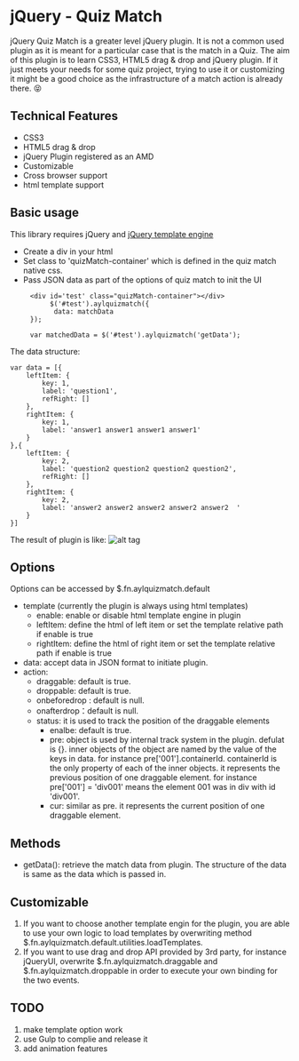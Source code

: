 # jQuery - Quiz Match

jQuery Quiz Match is a greater level jQuery plugin. It is not a common used plugin as it is meant for a particular case that is the match in a Quiz. The aim of this plugin is to learn CSS3, HTML5 drag & drop and jQuery plugin. If it just meets your needs for some quiz project, trying to use it or customizing it might be a good choice as the infrastructure of a match action is already there. :stuck_out_tongue_closed_eyes:

## Technical Features
- CSS3
- HTML5 drag & drop
- jQuery Plugin registered as an AMD
- Customizable
- Cross browser support
- html template support

## Basic usage

This library requires jQuery and [jQuery template engine](https://github.com/codepb/jquery-template) 
- Create a div in your html
- Set class to 'quizMatch-container' which is defined in the quiz match native css.
- Pass JSON data as part of the options of quiz match to init the UI
```
     <div id='test' class="quizMatch-container"></div>
          $('#test').aylquizmatch({
           data: matchData
     });
     
     var matchedData = $('#test').aylquizmatch('getData');
```
The data structure:
```
var data = [{
    leftItem: {
        key: 1,
        label: 'question1',
        refRight: []
    },
    rightItem: {
        key: 1,
        label: 'answer1 answer1 answer1 answer1'
    }
},{
    leftItem: {
        key: 2,
        label: 'question2 question2 question2 question2',
        refRight: []
    },
    rightItem: {
        key: 2,
        label: 'answer2 answer2 answer2 answer2 answer2  '
    }
}]
```
The result of plugin is like:
![alt tag](https://github.com/yasirliu/jquery-quizmatch/blob/master/src/test/result.PNG)

## Options

Options can be accessed by $.fn.aylquizmatch.default

- template (currently the plugin is always using html templates)
  - enable: enable or disable html template engine in plugin
  - leftItem: define the html of left item or set the template relative path if enable is true
  - rightItem: define the html of right item or set the template relative path if enable is true
- data: accept data in JSON format to initiate plugin.
- action: 
  - draggable: default is true.
  - droppable: default is true.
  - onbeforedrop : default is null.
  - onafterdrop：default is null.
  - status: it is used to track the position of the draggable elements
    - enalbe: default is true.
    - pre: object is used by internal track system in the plugin. defulat is {}. inner objects of the object are named by the value of the keys in data. for instance pre['001'].containerId. containerId is the only property of each of the inner objects. it represents the previous position of one draggable element. for instance pre['001'] = 'div001' means the element 001 was in div with id 'div001'.
    - cur: similar as pre. it represents the current position of one draggable element.
    
## Methods
- getData(): retrieve the match data from plugin. The structure of the data is same as the data which is passed in.

## Customizable
1. If you want to choose another template engin for the plugin, you are able to use your own logic to load templates by overwriting method $.fn.aylquizmatch.default.utilities.loadTemplates. 
2. If you want to use drag and drop API provided by 3rd party, for instance jQueryUI, overwrite $.fn.aylquizmatch.draggable and $.fn.aylquizmatch.droppable in order to execute your own binding for the two events.

## TODO
1. make template option work
2. use Gulp to complie and release it
3. add animation features
